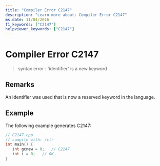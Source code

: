 ```yaml
---
title: "Compiler Error C2147"
description: "Learn more about: Compiler Error C2147"
ms.date: 11/04/2016
f1_keywords: ["C2147"]
helpviewer_keywords: ["C2147"]
---
```

# Compiler Error C2147

> syntax error : 'identifier' is a new keyword

## Remarks

An identifier was used that is now a reserved keyword in the language.

## Example

The following example generates C2147:

```cpp
// C2147.cpp
// compile with: /clr
int main() {
   int gcnew = 0;   // C2147
   int i = 0;   // OK
}
```
